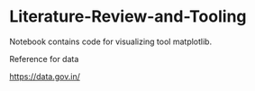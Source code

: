 # Literature-Review-and-Tooling

Notebook contains code for visualizing tool matplotlib.

Reference for data 

 https://data.gov.in/

